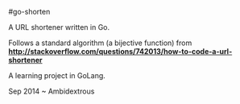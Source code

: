 #go-shorten

A URL shortener written in Go.

Follows a standard algorithm (a bijective function) from
__http://stackoverflow.com/questions/742013/how-to-code-a-url-shortener__

A learning project in GoLang.

Sep 2014
~ Ambidextrous
